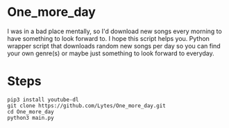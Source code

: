 # One_more_day
I was in a bad place mentally, so I'd download new songs every morning to have something to look forward to. 
I hope this script helps you.
Python wrapper script that downloads random new songs per day so you can find your own genre(s) or maybe just something to look forward to everyday.



# Steps
```
pip3 install youtube-dl
git clone https://github.com/Lytes/One_more_day.git
cd One_more_day
python3 main.py
```
